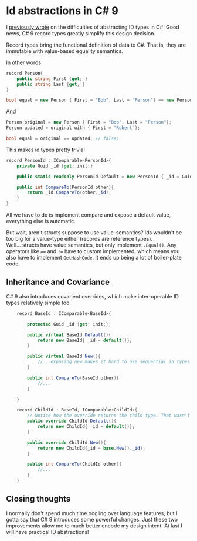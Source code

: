 
# Id abstractions in C# 9

I [previously wrote](./2020-05-08-Id-Abstraction.md) on the difficulties of abstracting ID types in C#. Good news, C# 9 record types greatly simplify this design decision.

Record types bring the functional definition of data to C#. That is, they are immutable with value-based equality semantics. 

In other words

```cs
record Person{
    public string First {get; }
    public string Last {get; }
}

bool equal = new Person { First = "Bob", Last = "Person"} == new Person {First = "Bob", Last = "Person"}; // true

```

And 

```cs 
Person original = new Person { First = "Bob", Last = "Person"};
Person updated = original with { First = "Robert"};

bool equal = original == updated; // false;
```

This makes id types pretty trivial

```cs
record PersonId : IComparable<PersonId>{
    private Guid _id {get; init;}

    public static readonly PersonId Default = new PersonId { _id = Guid.Empty };

    public int CompareTo(PersonId other){
        return _id.CompareTo(other._id);
    }
}
```

All we have to do is implement compare and expose a default value, everything else is automatic.

But wait, aren't structs suppose to use value-semantics? Ids wouldn't be too big for a value-type either (records are reference types).  
Well... structs have value semantics, but only implement `.Equal()`. Any operators like `==` and `!=` have to custom implemented, which means you also have to implement `GetHashCode`. It ends up being a lot of boiler-plate code.

## Inheritance and Covariance

C# 9 also introduces covarient overrides, which make inter-operable ID types relatively simple too.

```cs
    record BaseId : IComparable<BaseId>{

        protected Guid _id {get; init;};

        public virtual BaseId Default(){
            return new BaseId{ _id = default()};
        }

        public virtual BaseId New(){
            //...exposing new makes it hard to use sequential id types like int, but you may not care
        }

        public int CompareTo(BaseId other){
            //...
        }

    }

    record ChildId : BaseId, IComparable<ChildId>{
        // Notice how the override returns the child type. That wasn't possible in C# 8.
        public override ChildId Default(){
            return new ChildId{ _id = default()};
        }

        public override ChildId New(){
            return new ChildId{_id = base.New()._id};
        }

        public int CompareTo(ChildId other){
            //...
        }
    }
```

## Closing thoughts

I normally don't spend much time oogling over language features, but I gotta say that C# 9 introduces some powerful changes.
Just these two improvements allow me to much better encode my design intent. At last I will have practical ID abstractions!